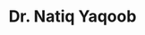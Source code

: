 ---
layout: doctor
profilePic : https://firebasestorage.googleapis.com/v0/b/dr-appointment-booking-app.appspot.com/o/provider%2Fprofile_pic%2Fyatiq.jpeg?alt=media&token=86f143f4-0a85-4594-a345-efbcc537b72c&_gl=1*8enwi7*_ga*MjEwMTU2OTQ5NC4xNjY3NDYyMDE4*_ga_CW55HF8NVT*MTY5ODQ5NzQ1Ni4yNTcuMS4xNjk4NDk3Njg2LjM3LjAuMA..
title: Dr. Natiq Yaqoob
specialties: Physiotherapist
description: Dr. Natiq Yaqoob is affiliated with the Indian Association of Physiotherapists and possesses over 7 years of expertise in Critical Care, with a total of 14 years of experience as a physiotherapist. Additionally, he is a certified Bradcliff Breathing Method Practitioner trained in New Zealand. 
yearsOfExp: 14
location: Srinagar
contact: 7051657500
hospitalName: Cure & Care
avl_days: mon-fri
_id: 6324e413efe81a0bed8536cb
---